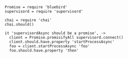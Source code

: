     Promise = require 'bluebird'
    supervisord = require 'supervisord'

    chai = require 'chai'
    chai.should()

    it 'supervisordAsync should be a promise', ->
      client = Promise.promisifyAll supervisord.connect()
      client.should.have.property 'startProcessAsync'
      foo = client.startProcessAsync 'foo'
      foo.should.have.property 'then'
